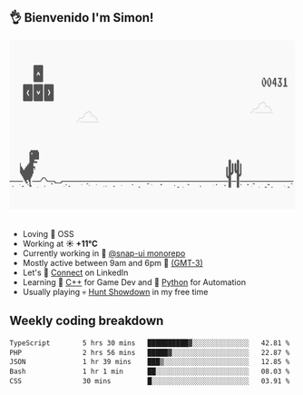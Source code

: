<h2>👌 <b>Bienvenido I'm Simon!&nbsp;</b></h2>

<section>
  <img src="./static/banner.gif" height=300 width=1000>
</section>

<br>

<ul>
  <li>
     Loving 🤍 OSS
  </li>
  <li>
		<!--START_SECTION:weather-->
		Working at <b>☀️   +11°C</b>
		<!--END_SECTION:weather-->
  </li>
  <li>
    Currently working in 🎨&nbsp;<a href=https://github.com/snapverse/snap-ui target=_blank>@snap-ui monorepo</a>
  </li>
  <li>
    Mostly active between 9am and 6pm 🚩 <a href=https://onlinealarmkur.com/world/es target=_blank>(GMT-3)</a>
  </li>
  <li>
    Let's 🔗&nbsp;<a href=https://www.linkedin.com/in/itssimmons target=_blank>Connect</a> on LinkedIn
  </li>
  <li>
    Learning 👴&nbsp;<a href=https://images3.memedroid.com/images/UPLOADED755/65f2bce6734f6.webp target=_blank>C++</a> for Game Dev and 🐍&nbsp;<a href=https://qph.cf2.quoracdn.net/main-qimg-4472b6229cb75bf66ab531f3ebd4f975-lq target=_blank>Python</a> for Automation
  </li>
  <li>
    Usually playing 💀&nbsp;<a href=https://www.huntshowdown.com target=_blank>Hunt Showdown</a> in my free time
  </li>
</ul>

<h2><b>Weekly coding breakdown </b></h2>

<!--START_SECTION:waka-->

```txt
TypeScript        5 hrs 30 mins   ██████████▓░░░░░░░░░░░░░░   42.81 %
PHP               2 hrs 56 mins   █████▓░░░░░░░░░░░░░░░░░░░   22.87 %
JSON              1 hr 39 mins    ███▒░░░░░░░░░░░░░░░░░░░░░   12.85 %
Bash              1 hr 1 min      ██░░░░░░░░░░░░░░░░░░░░░░░   08.03 %
CSS               30 mins         █░░░░░░░░░░░░░░░░░░░░░░░░   03.91 %
```

<!--END_SECTION:waka-->
